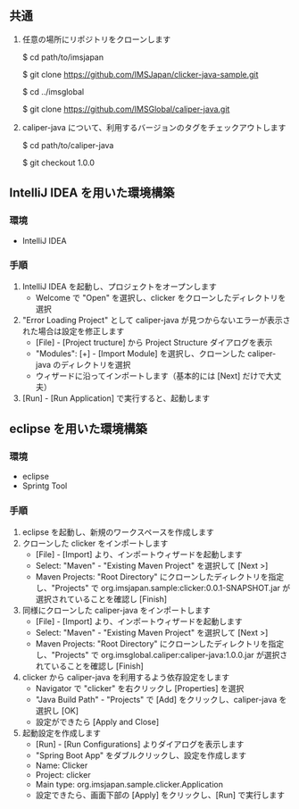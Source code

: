 ## 共通

1. 任意の場所にリポジトリをクローンします

    $ cd path/to/imsjapan
    
    $ git clone https://github.com/IMSJapan/clicker-java-sample.git
    
    $ cd ../imsglobal
    
    $ git clone https://github.com/IMSGlobal/caliper-java.git

1. caliper-java について、利用するバージョンのタグをチェックアウトします

    $ cd path/to/caliper-java
    
    $ git checkout 1.0.0

## IntelliJ IDEA を用いた環境構築

### 環境

 * IntelliJ IDEA

### 手順

1. IntelliJ IDEA を起動し、プロジェクトをオープンします
    * Welcome で "Open" を選択し、clicker をクローンしたディレクトリを選択
1. "Error Loading Project" として caliper-java が見つからないエラーが表示された場合は設定を修正します
    * [File] - [Project tructure] から Project Structure ダイアログを表示
    * "Modules": [+] - [Import Module] を選択し、クローンした caliper-java のディレクトリを選択
    * ウィザードに沿ってインポートします（基本的には [Next] だけで大丈夫）
1. [Run] - [Run Application] で実行すると、起動します

## eclipse を用いた環境構築

### 環境

 * eclipse
 * Sprintg Tool

### 手順

1. eclipse を起動し、新規のワークスペースを作成します
1. クローンした clicker をインポートします
    * [File] - [Import] より、インポートウィザードを起動します
    * Select: "Maven" - "Existing Maven Project" を選択して [Next >]
    * Maven Projects: "Root Directory" にクローンしたディレクトリを指定し、"Projects" で org.imsjapan.sample:clicker:0.0.1-SNAPSHOT.jar が選択されていることを確認し [Finish]
1. 同様にクローンした caliper-java をインポートします
    * [File] - [Import] より、インポートウィザードを起動します
    * Select: "Maven" - "Existing Maven Project" を選択して [Next >]
    * Maven Projects: "Root Directory" にクローンしたディレクトリを指定し、"Projects" で org.imsglobal.caliper:caliper-java:1.0.0.jar が選択されていることを確認し [Finish]
1. clicker から caliper-java を利用するよう依存設定をします
    * Navigator で "clicker" を右クリックし [Properties] を選択
    * "Java Build Path" - "Projects" で [Add] をクリックし、caliper-java を選択し [OK]
    * 設定ができたら [Apply and Close]
1. 起動設定を作成します
    * [Run] - [Run Configurations] よりダイアログを表示します
    * "Spring Boot App" をダブルクリックし、設定を作成します
    * Name: Clicker
    * Project: clicker
    * Main type: org.imsjapan.sample.clicker.Application
    * 設定できたら、画面下部の [Apply] をクリックし、[Run] で実行します

